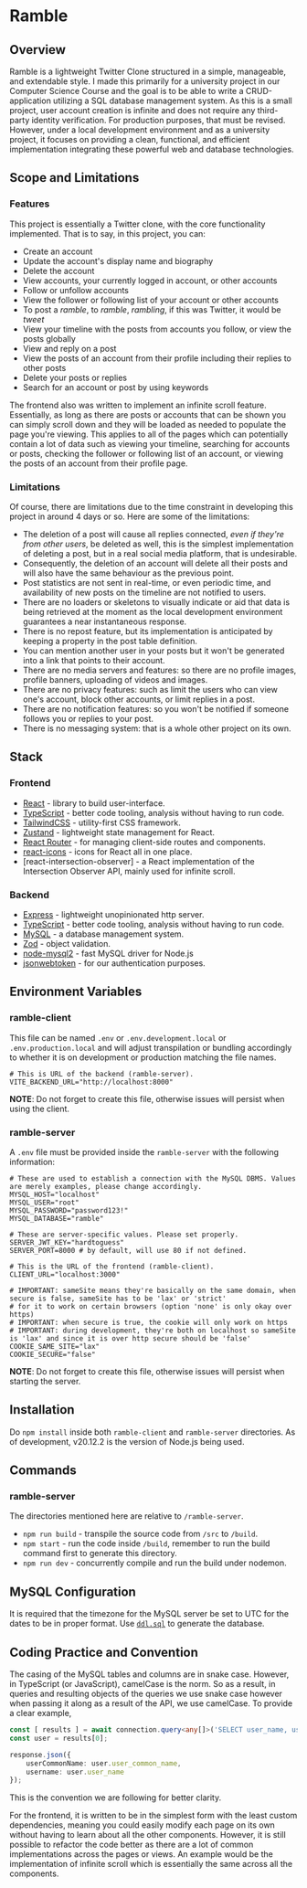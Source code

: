 # Ramble
## Overview
Ramble is a lightweight Twitter Clone structured in a simple, manageable, and extendable style. I made this primarily for a university project in our Computer Science Course and the goal is to be able to write a CRUD-application utilizing a SQL database management system. As this is a small project, user account creation is infinite and does not require any third-party identity verification. For production purposes, that must be revised. However, under a local development environment and as a university project, it focuses on providing a clean, functional, and efficient implementation integrating these powerful web and database technologies.

## Scope and Limitations
### Features
This project is essentially a Twitter clone, with the core functionality implemented. That is to say, in this project, you can:
- Create an account
- Update the account's display name and biography
- Delete the account
- View accounts, your currently logged in account, or other accounts
- Follow or unfollow accounts
- View the follower or following list of your account or other accounts
- To post a *ramble*, to *ramble*, *rambling*, if this was Twitter, it would be *tweet*
- View your timeline with the posts from accounts you follow, or view the posts globally
- View and reply on a post
- View the posts of an account from their profile including their replies to other posts
- Delete your posts or replies
- Search for an account or post by using keywords

The frontend also was written to implement an infinite scroll feature. Essentially, as long as there are posts or accounts that can be shown you can simply scroll down and they will be loaded as needed to populate the page you're viewing. This applies to all of the pages which can potentially contain a lot of data such as viewing your timeline, searching for accounts or posts, checking the follower or following list of an account, or viewing the posts of an account from their profile page.

### Limitations
Of course, there are limitations due to the time constraint in developing this project in around 4 days or so. Here are some of the limitations:
- The deletion of a post will cause all replies connected, *even if they're from other users*, be deleted as well, this is the simplest implementation of deleting a post, but in a real social media platform, that is undesirable.
- Consequently, the deletion of an account will delete all their posts and will also have the same behaviour as the previous point.
- Post statistics are not sent in real-time, or even periodic time, and availability of new posts on the timeline are not notified to users.
- There are no loaders or skeletons to visually indicate or aid that data is being retrieved at the moment as the local development environment guarantees a near instantaneous response.
- There is no repost feature, but its implementation is anticipated by keeping a property in the post table definition.
- You can mention another user in your posts but it won't be generated into a link that points to their account.
- There are no media servers and features: so there are no profile images, profile banners, uploading of videos and images.
- There are no privacy features: such as limit the users who can view one's account, block other accounts, or limit replies in a post.
- There are no notification features: so you won't be notified if someone follows you or replies to your post.
- There is no messaging system: that is a whole other project on its own.

## Stack
### Frontend
- [React](https://react.dev) - library to build user-interface.
- [TypeScript](https://www.typescriptlang.org) - better code tooling, analysis without having to run code.
- [TailwindCSS](https://tailwindcss.com) - utility-first CSS framework.
- [Zustand](https://github.com/pmndrs/zustand) - lightweight state management for React.
- [React Router](https://reactrouter.com/en/main) - for managing client-side routes and components.
- [react-icons](https://react-icons.github.io/react-icons/) - icons for React all in one place.
- [react-intersection-observer] - a React implementation of the Intersection Observer API, mainly used for infinite scroll.

### Backend
- [Express](https://expressjs.com) - lightweight unopinionated http server.
- [TypeScript](https://www.typescriptlang.org) - better code tooling, analysis without having to run code.
- [MySQL](https://www.mysql.com) - a database management system.
- [Zod](https://zod.dev) - object validation.
- [node-mysql2](https://github.com/sidorares/node-mysql2) - fast MySQL driver for Node.js
- [jsonwebtoken](https://github.com/auth0/node-jsonwebtoken) - for our authentication purposes.

## Environment Variables
### ramble-client
This file can be named `.env` or `.env.development.local` or `.env.production.local` and will adjust transpilation or bundling accordingly to whether it is on development or production matching the file names.
```env
# This is URL of the backend (ramble-server).
VITE_BACKEND_URL="http://localhost:8000"
```
**NOTE**: Do not forget to create this file, otherwise issues will persist when using the client.

### ramble-server
A `.env` file must be provided inside the `ramble-server` with the following information:
```env
# These are used to establish a connection with the MySQL DBMS. Values are merely examples, please change accordingly.
MYSQL_HOST="localhost"
MYSQL_USER="root"
MYSQL_PASSWORD="password123!"
MYSQL_DATABASE="ramble"

# These are server-specific values. Please set properly.
SERVER_JWT_KEY="hardtoguess"
SERVER_PORT=8000 # by default, will use 80 if not defined.

# This is the URL of the frontend (ramble-client).
CLIENT_URL="localhost:3000"

# IMPORTANT: sameSite means they're basically on the same domain, when secure is false, sameSite has to be 'lax' or 'strict' 
# for it to work on certain browsers (option 'none' is only okay over https) 
# IMPORTANT: when secure is true, the cookie will only work on https
# IMPORTANT: during development, they're both on localhost so sameSite is 'lax' and since it is over http secure should be 'false'
COOKIE_SAME_SITE="lax"
COOKIE_SECURE="false"
```
**NOTE**: Do not forget to create this file, otherwise issues will persist when starting the server.

## Installation
Do `npm install` inside both `ramble-client` and `ramble-server` directories. As of development, v20.12.2 is the version of Node.js being used.

## Commands
### ramble-server
The directories mentioned here are relative to `/ramble-server`.
- `npm run build` - transpile the source code from `/src` to `/build`.
- `npm start` - run the code inside `/build`, remember to run the build command first to generate this directory.
- `npm run dev` - concurrently compile and run the build under nodemon.

## MySQL Configuration
It is required that the timezone for the MySQL server be set to UTC for the dates to be in proper format. Use [`ddl.sql`](/ddl.sql) to generate the database.

## Coding Practice and Convention
The casing of the MySQL tables and columns are in snake case. However, in TypeScript (or JavaScript), camelCase is the norm. So as a result, in queries and resulting objects of the queries we use snake case however when passing it along as a result of the API, we use camelCase. To provide a clear example,
```ts
const [ results ] = await connection.query<any[]>('SELECT user_name, user_common_name, user_password FROM user WHERE user_name = ?', [ username ]);
const user = results[0];

response.json({
    userCommonName: user.user_common_name,
    username: user.user_name
});
```
This is the convention we are following for better clarity.

For the frontend, it is written to be in the simplest form with the least custom dependencies, meaning you could easily modify each page on its own without having to learn about all the other components. However, it is still possible to refactor the code better as there are a lot of common implementations across the pages or views. An example would be the implementation of infinite scroll which is essentially the same across all the components.